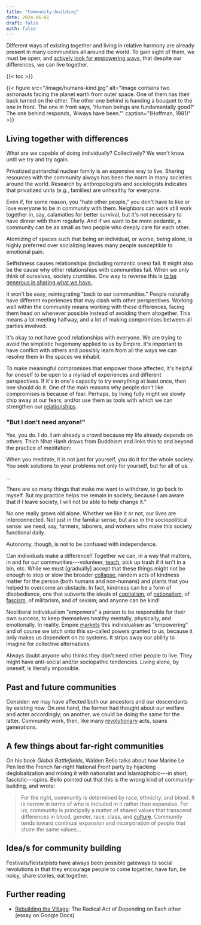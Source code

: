```yaml
---
title: "Community-building"
date: 2024-06-01
draft: false
math: false
---
```


Different ways of existing together and living in relative harmony are
already present in many communities all around the world. To gain sight
of them, we must be open, and
[actively look for empowering ways](/joyful-militancy),
that despite our differences, we can live
together.

{{< toc >}}

{{< figure src="/image/humans-kind.jpg" alt="Image contains two astronauts facing the planet earth from outer space. One of them has their back turned on the other. The other one behind is handing a bouquet to the one in front. The one in front says, 'Human beings are fundamentally good?' The one behind responds, 'Always have been.'" caption="(Hoffman, 1981)" >}}

## Living together with differences

What are we capable of doing individually? Collectively? We won't know
until we try and try again.

Privatized patriarchal nuclear family is an expensive way to live.
Sharing resources with the community always has been the norm in many
societies around the world. Research by anthropologists and sociologists
indicates that privatized units (e.g., families) are unhealthy for
everyone.

Even if, for some reason, you "hate other people," you don't
have to like or love everyone to be in community with them. Neighbors
can work still work together in, say, calamaties for better survival,
but it's not necessary to have dinner with them regularly.
And if we want to be more pedantic, a community can be as small as two
people who deeply care for each other.

Atomizing of spaces such that being an individual, or worse, being
alone, is highly preferred over socializing leaves many people
susceptible to emotional pain.

Selfishness causes relationships (including romantic ones) fail.
It might also be the
cause why other relationships with communities fail. When we only think
of ourselves, society crumbles. One way to reverse this is
[to be generous in sharing what we have.](/mutual-aid)

It won't be easy, reintegrating "back to our communities."
People naturally have different experiences
that may clash with other perspectives. Working well within the
community means working with these differences, facing them head on
whenever possible instead of avoiding them altogether. This means a lot
meeting halfway, and a lot of making compromises between all parties
involved.

It's okay to not have good relationships with everyone. We are trying to
avoid the simplistic hegemony applied to us by Empire. It's important to
have conflict with others and possibly learn from all the ways we can
resolve them in the spaces we inhabit.

To make meaningful compromises that empower those affected,
it's helpful for oneself to be open to a myriad of experiences and
different perspectives. If it's in one's capacity to try everything at
least once, then one should do it. One of the main reasons why people
don't like compromises is because of fear. Perhaps, by living fully
might we slowly chip away at our fears, and/or use them as tools with
which we can strengthen our [relationships](/friendship).

### "But I don't need anyone!"

Yes, you do. I do. **I** am already a crowd because my life already
depends on others. Thich Nhat Hanh draws from Buddhism and links this to and beyond the practice of meditation: 

When you meditate, it is not just for yourself, you do it for the whole society. You seek solutions to your problems not only for yourself, but for all of us.

...

There are so many things that make me want to withdraw, to go back to myself. But my practice helps me remain in society, because I am aware that if I leave society, I will not be able to help change it."

No one really grows old alone. Whether we like it or not, our lives are
interconnected. Not just in the familial sense, but also in the
sociopolitical sense: we need, say, farmers, laborers, and workers who
make this society functional daily.

Autonomy, though, is not to be confused with independence.

Can individuals make a difference? Together we can, in a way that
matters, in and for our communities---volunteer, [teach](/pedagogy), pick up
trash if it isn't in a bin, etc. While we must [gradually] accept that
these things might not be enough to stop or slow the broader
[collapse](/collapse), random acts of kindness matter for the person
(both humans and non-humans) and plants that you helped to overcome an
obstacle. In fact, kindness can be a form of disobedience, one that
subverts the ideals of [capitalism](/capitalism), of [nationalism](/nationalism), of [fascism](/fascism), of
militarism, and of sexism; and anyone can be kind!

Neoliberal individualism "empowers" a person to be responsible for their
own success, to keep themselves healthy mentally, physically, and
emotionally. In reality, Empire [markets](/mr) this individualism as
"empowering" and of course we latch onto this so-called powers granted
to us, because it only makes us dependent on its systems. It strips away
our ability to imagine for collective alternatives.

Always doubt anyone who thinks they don't need other people to live.
They might have anti-social and/or sociopathic tendencies. Living alone,
by oneself, is literally impossible.

## Past and future communities

Consider: we may have affected both our ancestors and our descendants by
existing now. On one hand, the former had thought about our welfare and
acter accordingly; on another, we could be doing the same for the
latter. Community work, then, like many [revolutionary](/revolution) acts, spans generations.

## A few things about far-right communities

On his book *Global Battlefields*, Walden Bello talks about how Marine
Le Pen led the French far-right National Front party by hijacking
deglobalization and mixing it with nationalist and Islamophobic---in
short, fascistic---spins. Bello pointed out that this is the wrong kind
of community-building, and wrote:

> For the right, community is determined by race, ethnicity, and blood.
> It is narrow in terms of who is included in it rather than expansive.
> For us, community is principally a matter of shared values that
> transcend differences in blood, gender, race, class, and [culture](/culture).
> Community tends toward continual expansion and incorporation of people
> that share the same values...

## Idea/s for community building

Festivals/fiesta/*pista* have always been possible gateways to social
revolutions in that they encourage people to come together, have fun, be
noisy, share stories, eat together.

## Further reading

- [Rebuilding the Village](https://docs.google.com/document/d/1rC-0Mpe5F78oA991Odno4fyXmr6O-1_CH6NCKy6uEXs/edit?tab=t.0): The Radical Act of Depending on Each other (essay on Google Docs)
